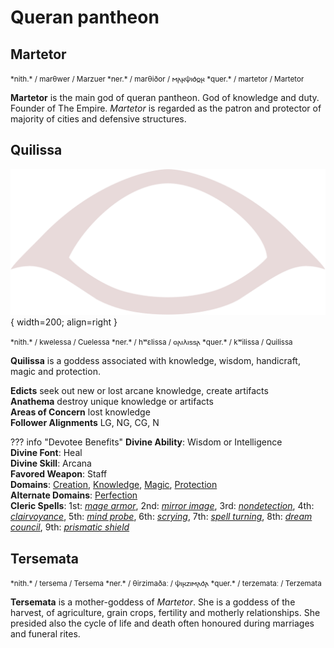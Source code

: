 # Queran pantheon

## Martetor

<small>
*nith.*  / marθwer / Marzuer   
*ner.*  / marθiðor / 𐌼𐌰𐍂𐌸𐌹𐌳𐍉𐍂  
*quer.*  / martetor / Martetor 
</small>

**Martetor** is the main god of queran pantheon. God of knowledge and duty. Founder of The Empire. *Martetor* is regarded as the patron and protector of majority of cities and defensive structures.

## Quilissa

![Quilissa symbol](img/quilissa.svg){ width=200; align=right }
 
<small>
*nith.*  / kwelessa / Cuelessa   
*ner.*  / hʷɛlissa / 𐍈𐌰𐌹𐌻𐌹𐍃𐍃𐌰    
*quer.*  / kʷilissa / Quilissa   
</small>


**Quilissa** is a goddess associated with knowledge, wisdom, handicraft, magic and protection.

**Edicts** seek out new or lost arcane knowledge, create artifacts  
**Anathema** destroy unique knowledge or artifacts  
**Areas of Concern** lost knowledge  
**Follower Alignments** LG, NG, CG, N  

??? info "Devotee Benefits"
    **Divine Ability**: Wisdom or Intelligence  
    **Divine Font**: Heal  
    **Divine Skill**: Arcana  
    **Favored Weapon**: Staff  
    **Domains**: [Creation](https://2e.aonprd.com/Domains.aspx?ID=5), [Knowledge](https://2e.aonprd.com/Domains.aspx?ID=17), [Magic](https://2e.aonprd.com/Domains.aspx?ID=19), [Protection](https://2e.aonprd.com/Domains.aspx?ID=27)  
    **Alternate Domains**: [Perfection](https://2e.aonprd.com/Domains.aspx?ID=26)  
    **Cleric Spells**: 1st: [*mage armor*](https://2e.aonprd.com/Spells.aspx?ID=176), 2nd: [*mirror image*](https://2e.aonprd.com/Spells.aspx?ID=197), 3rd: [*nondetection*](https://2e.aonprd.com/Spells.aspx?ID=209), 4th: [*clairvoyance*](https://2e.aonprd.com/Spells.aspx?ID=40), 5th: [*mind probe*](https://2e.aonprd.com/Spells.aspx?ID=193), 6th: [*scrying*](https://2e.aonprd.com/Spells.aspx?ID=268), 7th: [*spell turning*](https://2e.aonprd.com/Spells.aspx?ID=297), 8th: [*dream council*](https://2e.aonprd.com/Spells.aspx?ID=89), 9th: [*prismatic shield*](https://2e.aonprd.com/Spells.aspx?ID=838)


## Tersemata

<small>
*nith.*  / tersema / Tersema   
*ner.*  / θirzimaðaː / 𐌸𐌹𐍂𐌶𐌹𐌼𐌰𐌳𐌰  
*quer.*  / terzemataː / Terzemata 
</small>

**Tersemata** is a mother-goddess of *Martetor*. She is a goddess of the harvest, of agriculture, grain crops, fertility and motherly relationships. She presided also the cycle of life and death often honoured during marriages and funeral rites.